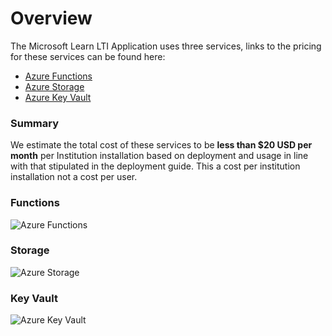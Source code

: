 # Overview

The Microsoft Learn LTI Application uses three services, links to the pricing for these services can be found here:
* [Azure Functions](https://azure.microsoft.com/pricing/details/functions/?WT.mc_id=learnlti-github-cxa)
* [Azure Storage](https://azure.microsoft.com/pricing/details/storage/files/?WT.mc_id=learnlti-github-cxa)
* [Azure Key Vault](https://azure.microsoft.com/pricing/details/key-vault/?WT.mc_id=learnlti-github-cxa)

### Summary
We estimate the total cost of these services to be **less than $20 USD per month** per Institution installation based on deployment and usage in line with that stipulated in the deployment guide. This a cost per institution installation not a cost per user.

### Functions

![Azure Functions](/images/Pricing.Functions.PNG)
### Storage
![Azure Storage](/images/Pricing.Storage.PNG)
### Key Vault 
![Azure Key Vault](/images/Pricing.KeyVault.PNG)


